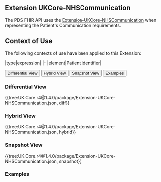 ## Extension UKCore-NHSCommunication

The PDS FHIR API uses the <a href="https://simplifier.net/guide/UKCoreDevelopment2/ExtensionUKCore-NHSCommunication" target="_blank">Extension-UKCore-NHSCommunication</a> when representing the Patient's Communication requirements.

## Context of Use ##
The following contexts of use have been applied to this Extension:

|type|expression|
|-
|element|Patient.identifier|

<div class="tab">
  <button class="tablinks" onclick="openTab(event, 'Differential View')">Differential View</button>
  <button class="tablinks" onclick="openTab(event, 'Hybrid View')">Hybrid View</button>
  <button class="tablinks active" onclick="openTab(event, 'Snapshot View')">Snapshot View</button>
  <button class="tablinks" onclick="openTab(event, 'Examples')">Examples</button>
</div>

<div id="Differential View" class="tabcontent">
  <h3>Differential View</h3>
{{tree:UK.Core.r4@1.4.0/package/Extension-UKCore-NHSCommunication.json, diff}}
</div>

<div id="Hybrid View" class="tabcontent" style="display:block">
  <h3>Hybrid View</h3>
{{tree:UK.Core.r4@1.4.0/package/Extension-UKCore-NHSCommunication.json, hybrid}}
</div>

<div id="Snapshot View" class="tabcontent">
  <h3>Snapshot View</h3>
 {{tree:UK.Core.r4@1.4.0/package/Extension-UKCore-NHSCommunication.json, snapshot}}
</div>

<div id="Examples" class="tabcontent">
  <h3>Examples</h3>

</div>
